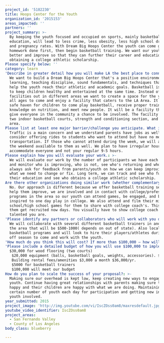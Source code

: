 ```yaml
---
project_id: '5102230'
title: Hoops Center for the Youth
organization_id: '2015153'
areas_impacted: ''
partners: ''
project_summary: >-
  By keeping the youth focused and occupied on sports, mainly basketball and
  education, will lead to less crime, less obesity, less high school drop outs,
  and pregnancy rates. With Dream Big Hoops Center the youth can come get
  homework done first, then begin basketball training. We want our youth to get
  better and improve so that they can further their career and education by
  obtaining a college athletic scholarship.
Please specify below: ''
category: learn
'Describe in greater detail how you will make LA the best place to connect:': >-
  We want to build a Dream Big Hoops Center that's a positive environment of
  learning, teaching discipline, sound fundamentals, and techniques that will
  help the youth reach their athletic and academic goals. Basketball is a sport
  to keep children healthy and entertained at the same time. Instead of renting
  facilities out in different areas we want to create a space for the youth of
  all ages to come and enjoy a facility that caters to the LA Area. It will be a
  safe haven for children to come play basketball, receive proper training, gain
  knowledge on nutrition, and meet new people. It will be a facility that will
  give everyone in the community a chance to be involved. The facility will have
  two indoor basketball courts, strength and conditioning section, and homework
  area.
Please list at least one major barrier/challenge you anticipate. What is your strategy for overcoming these obstacles?: >-
  Traffic is a main concern and we understand parents have jobs as well. We will
  consider offering rides to students who want to attend but have no means of
  transportation. If those who cannot attend during the week, we will also have
  the weekend available to them as well. We plan to have irregular hours to
  accommodate everyone and not your regular 9-5 hours.
Please explain how you will evaluate your work.: >-
  We will evaluate our work by the number of participants we have each day. See
  and monitor who is improving, who is not, see who's returning and who is not,
  always ask for feedback from parents/youth on how we can keep improving or
  what we need to change or fix. Long term, we can track and see who furthers
  their education and see who obtains a college athletic scholarship.
Are there other organizations doing similar work (whether complementary or competitive)? What is unique about your proposed approach?: >-
  No. Our approach is different because we offer basketball training sessions to
  help them improve, we are involved and in contact with college/professional
  programs in the area so our youth can attend games, be engaged, and be
  inspired to one day play in college. We also attend and film their middle
  school/high school games for them to share with college coach's. This helps
  them get recruited now days. You visually have to show college coach's how
  talented you are.
'Please identify any partners or collaborators who will work with you on this project. How much of the $100,000 grant award will each partner receive?': >-
  We will collaborate with several different basketball trainers in and out of
  the area that will be $500-1000( depends on out of state). Also local college
  basketball programs and will look to hire their players/athletes during the
  off season to come and work with the youth.
'How much do you think this will cost? If more than $100,000 – how will you cover the additional costs?': 'This will be right on target $95,000-100,000'
'Please include a detailed budget of how you will use $100,000 to implement this project.': |-
  $30,000 for wood flooring (two courts) 
   $20,000 equipment (balls, basketball goals, weights, accessories). $7,000($600 a month) Healthy Snacks/Food/Beverages. 
   Building rental fees/amenities $3,000 a month $36,000/yr. 
   $5000 for basketball trainers
   $100,000 will meet our budget
How do you plan to scale the success of your proposal?: >-
  Making sure our overhead is kept low, keep creating new ways to engage the
  youth. Continue having great relationships with parents making sure their
  happy and their children are happy with what we are doing. Maintaining a
  certain number of youth each day for participation and getting new interested
  youth involved.
year_submitted: 2015
project_image: 'http://img.youtube.com/vi/IscZOss0am8/maxresdefault.jpg'
youtube_video_identifier: IscZOss0am8
project_areas:
  - San Fernando Valley
  - County of Los Angeles
body_class: blueberry

---
```

